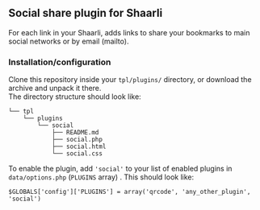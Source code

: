 ## Social share plugin for Shaarli

For each link in your Shaarli, adds links to share your bookmarks to main social networks or by email (mailto).

### Installation/configuration
Clone this repository inside your `tpl/plugins/` directory, or download the archive and unpack it there.  
The directory structure should look like:

```
└── tpl
    └── plugins
        └── social
            ├── README.md
            ├── social.php
            ├── social.html
            └── social.css
```

To enable the plugin, add `'social'` to your list of enabled plugins in `data/options.php` (`PLUGINS` array)
. This should look like:

```
$GLOBALS['config']['PLUGINS'] = array('qrcode', 'any_other_plugin', 'social')
```
